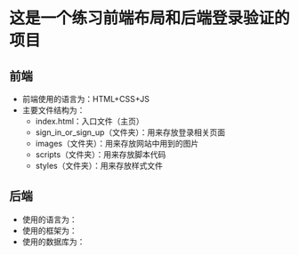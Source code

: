 # 这是一个练习前端布局和后端登录验证的项目
## 前端
- 前端使用的语言为：HTML+CSS+JS
- 主要文件结构为：
  - index.html：入口文件（主页）
  - sign_in_or_sign_up（文件夹）：用来存放登录相关页面
  - images（文件夹）：用来存放网站中用到的图片
  - scripts（文件夹）：用来存放脚本代码
  - styles（文件夹）：用来存放样式文件
## 后端
- 使用的语言为：
- 使用的框架为：
- 使用的数据库为：